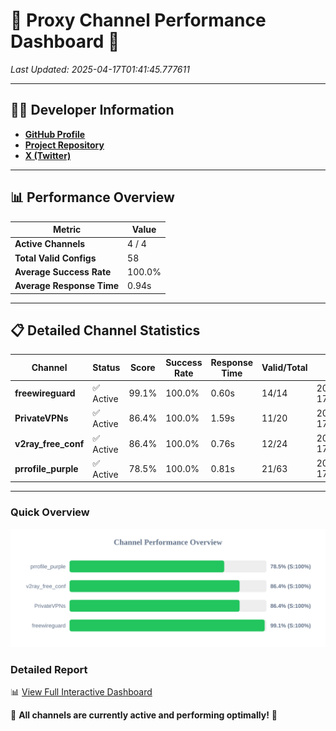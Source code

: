 # 🌟 Proxy Channel Performance Dashboard 🌟

_Last Updated: 2025-04-17T01:41:45.777611_

---

## 👩‍💻 Developer Information

- **[GitHub Profile](https://github.com/4n0nymou3)**  
- **[Project Repository](https://github.com/4n0nymou3/multi-proxy-config-fetcher)**  
- **[X (Twitter)](https://x.com/4n0nymou3)**  

---

## 📊 Performance Overview

| Metric                | Value       |
|-----------------------|-------------|
| **Active Channels**   | 4 / 4       |
| **Total Valid Configs** | 58          |
| **Average Success Rate** | 100.0%      |
| **Average Response Time** | 0.94s       |

---

## 📋 Detailed Channel Statistics

| Channel          | Status     | Score  | Success Rate | Response Time | Valid/Total | Last Success               |
|------------------|------------|--------|--------------|---------------|-------------|----------------------------|
| **freewireguard**  | ✅ Active  | 99.1%  | 100.0% | 0.60s         | 14/14       | 2025-04-17T01:41:45.775817 |
| **PrivateVPNs**  | ✅ Active  | 86.4%  | 100.0% | 1.59s         | 11/20       | 2025-04-17T01:41:45.148074 |
| **v2ray_free_conf**  | ✅ Active  | 86.4%  | 100.0% | 0.76s         | 12/24       | 2025-04-17T01:41:43.529440 |
| **prrofile_purple**  | ✅ Active  | 78.5%  | 100.0% | 0.81s         | 21/63       | 2025-04-17T01:41:42.735327 |

---

### Quick Overview
<div align="center">
  <a href="https://raw.githubusercontent.com/nullluser/NullRepo/refs/heads/main/assets/channel_stats_chart.svg">
    <img src="https://raw.githubusercontent.com/nullluser/NullRepo/refs/heads/main/assets/channel_stats_chart.svg" alt="Source Performance Statistics" width="800">
  </a>
</div>

### Detailed Report
📊 [View Full Interactive Dashboard](https://htmlpreview.github.io/?https://github.com/nullluser/NullRepo/blob/main/assets/performance_report.html)

🎉 **All channels are currently active and performing optimally!** 🎉

